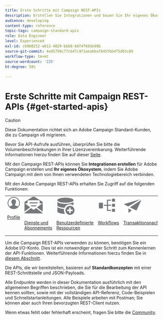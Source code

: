 ```yaml
---
title: Erste Schritte mit Campaign REST-APIs
description: Erstellen Sie Integrationen und bauen Sie Ihr eigenes Ökosystem, indem Sie Campaign mit einer Reihe von Technologien verbinden.
audience: developing
content-type: reference
topic-tags: campaign-standard-apis
role: Data Engineer
level: Experienced
exl-id: c6968252-a012-4029-bbb8-66f4f693e99b
source-git-commit: 4ed5799c77c647c9f1aeabba7645fbb475d03c09
workflow-type: tm+mt
source-wordcount: '225'
ht-degree: 50%

---
```


# Erste Schritte mit Campaign REST-APIs {#get-started-apis}

>[!CAUTION]
>
>Diese Dokumentation richtet sich an Adobe Campaign Standard-Kunden, die zu Campaign v8 migrieren.
>
>Bevor Sie API-Aufrufe ausführen, überprüfen Sie bitte die Volumenbeschränkungen in Ihrer Lizenzvereinbarung. Weiterführende Informationen hierzu finden Sie auf dieser [Seite](https://helpx.adobe.com/de/legal/product-descriptions/campaign-standard.html#ITInfrastructureResourcesbyActiveProfilesTiers).

Mit den Campaign REST-APIs können Sie **Integrationen erstellen** für Adobe Campaign erstellen und **Ihr eigenes Ökosystem**, indem Sie Adobe Campaign mit dem von Ihnen verwendeten Technologiebereich verbinden.

Mit den Adobe Campaign REST-APIs erhalten Sie Zugriff auf die folgenden Funktionen:

<table><tr>
 <td valign="top"><a href="retrieving-profiles.md"><img width="60px" alt="Bedingungen" src="assets/icon_profile.svg"/></a><p><a href="retrieving-profiles.md">Profile</a></p></td>
<td valign="top"><a href="creating-a-service.md"><img width="60px" alt="Bedingungen" src="assets/icon_services.svg"/></a><p><a href="creating-a-service.md">Dienste und Abonnements</a></p></td>
<td valign="top"><a href="interacting-with-custom-resources.md"><img width="60px" alt="Bedingungen" src="assets/icon_customresources.svg"/></a><p><a href="interacting-with-custom-resources.md">Benutzerdefinierte Ressourcen</a></p></td>
<td valign="top"><a href="controlling-a-workflow.md"><img width="60px" alt="Bedingungen" src="assets/icon_workflows.svg"/></a><p><a href="controlling-a-workflow.md">Workflows</a></p></td>
<td valign="top"><a href="managing-transactional-messages.md"><img width="60px" alt="Bedingungen" src="assets/icon_transactionalmessage.svg"/></a><p><a href="managing-transactional-messages.md">Transaktionsnachrichten</a></p></td>
</tr></table>

Um die Campaign REST-APIs verwenden zu können, benötigen Sie ein Adobe I/O-Konto. Dies ist ein notwendiger erster Schritt zum Kennenlernen der API-Funktionen.
Weiterführende Informationen hierzu finden Sie in [diesem Abschnitt](setting-up-api-access.md).

Die APIs, die wir bereitstellen, basieren auf **Standardkonzepten** mit einer REST-Schnittstelle und JSON-Payloads.

Alle Endpunkte werden in dieser Dokumentation ausführlich mit den allgemeinen Begriffen beschrieben, die Sie für die Bearbeitung der API kennen sollten, sowie mit der vollständigen API-Referenz, Code-Beispielen und Schnellstartanleitungen. Alle Beispiele arbeiten mit Postman; Sie können aber auch Ihren bevorzugten REST-Client nutzen.

Wenn etwas fehlt oder fehlerhaft erscheint, fragen Sie bitte die [Community](https://experienceleaguecommunities.adobe.com/t5/adobe-campaign-standard/ct-p/adobe-campaign-standard-community?profile.language=de).
